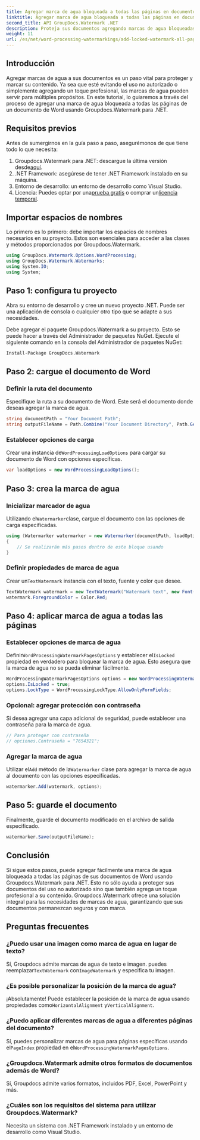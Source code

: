 ```yaml
---
title: Agregar marca de agua bloqueada a todas las páginas en documentos de Word
linktitle: Agregar marca de agua bloqueada a todas las páginas en documentos de Word
second_title: API GroupDocs.Watermark .NET
description: Proteja sus documentos agregando marcas de agua bloqueadas usando Groupdocs.Watermark para .NET. Siga nuestra guía paso a paso para una fácil implementación.
weight: 11
url: /es/net/word-processing-watermarkings/add-locked-watermark-all-pages-word-docs/
---
```

## Introducción
Agregar marcas de agua a sus documentos es un paso vital para proteger y marcar su contenido. Ya sea que esté evitando el uso no autorizado o simplemente agregando un toque profesional, las marcas de agua pueden servir para múltiples propósitos. En este tutorial, lo guiaremos a través del proceso de agregar una marca de agua bloqueada a todas las páginas de un documento de Word usando Groupdocs.Watermark para .NET.
## Requisitos previos
Antes de sumergirnos en la guía paso a paso, asegurémonos de que tiene todo lo que necesita:
1. Groupdocs.Watermark para .NET: descargue la última versión desde[aquí](https://releases.groupdocs.com/Watermark/net/).
2. .NET Framework: asegúrese de tener .NET Framework instalado en su máquina.
3. Entorno de desarrollo: un entorno de desarrollo como Visual Studio.
4.  Licencia: Puedes optar por una[prueba gratis](https://releases.groupdocs.com/) o comprar un[licencia temporal](https://purchase.groupdocs.com/temporary-license/).
## Importar espacios de nombres
Lo primero es lo primero: debe importar los espacios de nombres necesarios en su proyecto. Estos son esenciales para acceder a las clases y métodos proporcionados por Groupdocs.Watermark.
```csharp
using GroupDocs.Watermark.Options.WordProcessing;
using GroupDocs.Watermark.Watermarks;
using System.IO;
using System;
```
## Paso 1: configura tu proyecto

Abra su entorno de desarrollo y cree un nuevo proyecto .NET. Puede ser una aplicación de consola o cualquier otro tipo que se adapte a sus necesidades.

Debe agregar el paquete Groupdocs.Watermark a su proyecto. Esto se puede hacer a través del Administrador de paquetes NuGet. Ejecute el siguiente comando en la consola del Administrador de paquetes NuGet:
```sh
Install-Package GroupDocs.Watermark
```
## Paso 2: cargue el documento de Word
### Definir la ruta del documento
Especifique la ruta a su documento de Word. Este será el documento donde deseas agregar la marca de agua.
```csharp
string documentPath = "Your Document Path";
string outputFileName = Path.Combine("Your Document Directory", Path.GetFileName(documentPath));
```
### Establecer opciones de carga
 Crear una instancia de`WordProcessingLoadOptions` para cargar su documento de Word con opciones específicas.
```csharp
var loadOptions = new WordProcessingLoadOptions();
```
## Paso 3: crea la marca de agua
### Inicializar marcador de agua
 Utilizando el`Watermarker`clase, cargue el documento con las opciones de carga especificadas.
```csharp
using (Watermarker watermarker = new Watermarker(documentPath, loadOptions))
{
    // Se realizarán más pasos dentro de este bloque usando
}
```
### Definir propiedades de marca de agua
 Crear un`TextWatermark` instancia con el texto, fuente y color que desee.
```csharp
TextWatermark watermark = new TextWatermark("Watermark text", new Font("Arial", 19));
watermark.ForegroundColor = Color.Red;
```
## Paso 4: aplicar marca de agua a todas las páginas
### Establecer opciones de marca de agua
 Definir`WordProcessingWatermarkPagesOptions` y establecer el`IsLocked` propiedad en verdadero para bloquear la marca de agua. Esto asegura que la marca de agua no se pueda eliminar fácilmente.
```csharp
WordProcessingWatermarkPagesOptions options = new WordProcessingWatermarkPagesOptions();
options.IsLocked = true;
options.LockType = WordProcessingLockType.AllowOnlyFormFields;
```
### Opcional: agregar protección con contraseña
Si desea agregar una capa adicional de seguridad, puede establecer una contraseña para la marca de agua.
```csharp
// Para proteger con contraseña
// opciones.Contraseña = "7654321";
```
### Agregar la marca de agua
 Utilizar el`Add` método de la`Watermarker` clase para agregar la marca de agua al documento con las opciones especificadas.
```csharp
watermarker.Add(watermark, options);
```
## Paso 5: guarde el documento
Finalmente, guarde el documento modificado en el archivo de salida especificado.
```csharp
watermarker.Save(outputFileName);
```

## Conclusión
Si sigue estos pasos, puede agregar fácilmente una marca de agua bloqueada a todas las páginas de sus documentos de Word usando Groupdocs.Watermark para .NET. Esto no sólo ayuda a proteger sus documentos del uso no autorizado sino que también agrega un toque profesional a su contenido. Groupdocs.Watermark ofrece una solución integral para las necesidades de marcas de agua, garantizando que sus documentos permanezcan seguros y con marca.
## Preguntas frecuentes
### ¿Puedo usar una imagen como marca de agua en lugar de texto?
 Sí, Groupdocs admite marcas de agua de texto e imagen. puedes reemplazar`TextWatermark` con`ImageWatermark` y especifica tu imagen.
### ¿Es posible personalizar la posición de la marca de agua?
 ¡Absolutamente! Puede establecer la posición de la marca de agua usando propiedades como`HorizontalAlignment` y`VerticalAlignment`.
### ¿Puedo aplicar diferentes marcas de agua a diferentes páginas del documento?
 Sí, puedes personalizar marcas de agua para páginas específicas usando el`PageIndex` propiedad en el`WordProcessingWatermarkPagesOptions`.
### ¿Groupdocs.Watermark admite otros formatos de documentos además de Word?
Sí, Groupdocs admite varios formatos, incluidos PDF, Excel, PowerPoint y más.
### ¿Cuáles son los requisitos del sistema para utilizar Groupdocs.Watermark?
Necesita un sistema con .NET Framework instalado y un entorno de desarrollo como Visual Studio.